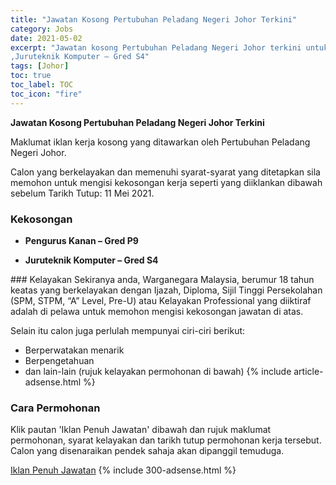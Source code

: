 ```yaml
---
title: "Jawatan Kosong Pertubuhan Peladang Negeri Johor Terkini" 
category: Jobs 
date: 2021-05-02 
excerpt: "Jawatan kosong Pertubuhan Peladang Negeri Johor terkini untuk kekosongan Pengurus Kanan – Gred P9 
,Juruteknik Komputer – Gred S4" 
tags: [Johor] 
toc: true 
toc_label: TOC 
toc_icon: "fire" 
--- 
```


**Jawatan Kosong Pertubuhan Peladang Negeri Johor Terkini**

Maklumat iklan kerja kosong yang ditawarkan oleh Pertubuhan Peladang Negeri Johor. 

Calon yang berkelayakan dan memenuhi syarat-syarat yang ditetapkan sila memohon untuk mengisi kekosongan kerja seperti yang diiklankan dibawah sebelum Tarikh Tutup: 11 Mei 2021. 
### Kekosongan 
<ul>
<li>
<p><strong>Pengurus Kanan &#8211; Gred P9&#160;</strong></p>
</li>
<li><strong>Juruteknik Komputer &#8211; Gred S4</strong></li>
</ul> 
### Kelayakan 
Sekiranya anda, Warganegara Malaysia, berumur 18 tahun keatas yang berkelayakan dengan Ijazah, Diploma, Sijil Tinggi Persekolahan (SPM, STPM, “A” Level, Pre-U) atau Kelayakan Professional yang diiktiraf adalah di pelawa untuk memohon mengisi kekosongan jawatan di atas.

Selain itu calon juga perlulah mempunyai ciri-ciri berikut:
- Berperwatakan menarik
- Berpengetahuan
- dan lain-lain (rujuk kelayakan permohonan di bawah) 
{% include article-adsense.html %} 
### Cara Permohonan 
Klik pautan 'Iklan Penuh Jawatan' dibawah dan rujuk maklumat permohonan, syarat kelayakan dan tarikh tutup permohonan kerja tersebut.
Calon yang disenaraikan pendek sahaja akan dipanggil temuduga.

<a href="https://ppnj.com.my/berita/kegunaanstaf?fbclid=IwAR0z2G0CvJB8_GL2zqrc0W8ioDBaLQMiykgRPhKb-23Y8NyH63ULQJ_OakQ" class="btn btn--info" target="_blank" rel="nofollow noopenner">Iklan Penuh Jawatan</a> 
{% include 300-adsense.html %} 